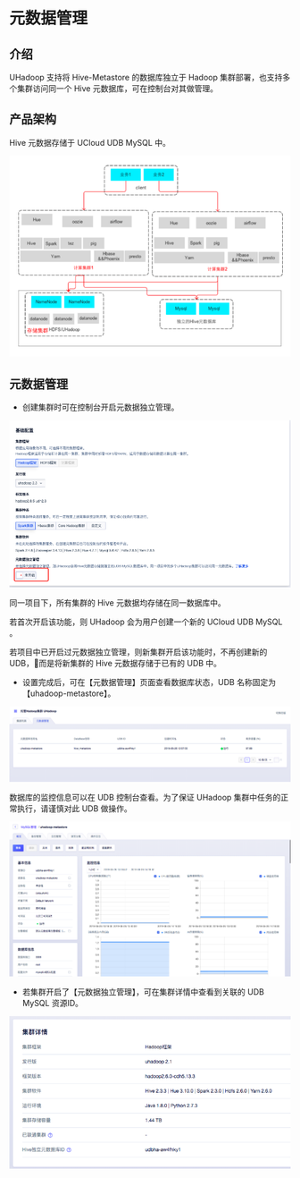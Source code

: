 # 元数据管理

## 介绍

UHadoop 支持将 Hive-Metastore 的数据库独立于 Hadoop 集群部署，也支持多个集群访问同一个 Hive
元数据库，可在控制台对其做管理。

## 产品架构

Hive 元数据存储于 UCloud UDB MySQL 中。

![](/images/架构.png)

## 元数据管理

  - 创建集群时可在控制台开启元数据独立管理。

![instance_metadb](../../images/guide/instance_metadb.png)

同一项目下，所有集群的 Hive 元数据均存储在同一数据库中。

若首次开启该功能，则 UHadoop 会为用户创建一个新的 UCloud UDB MySQL 。

若项目中已开启过元数据独立管理，则新集群开启该功能时，不再创建新的 UDB，&#8;而是将新集群的 Hive 元数据存储于已有的 UDB 中。

  - 设置完成后，可在【元数据管理】页面查看数据库状态，UDB 名称固定为【uhadoop-metastore】。

![](/images/元数据状态.png)

数据库的监控信息可以在 UDB 控制台查看。为了保证 UHadoop 集群中任务的正常执行，请谨慎对此 UDB 做操作。

![](/images/udb页面.png)

  - 若集群开启了【元数据独立管理】，可在集群详情中查看到关联的 UDB MySQL 资源ID。

![](/images/集群udb.png)
